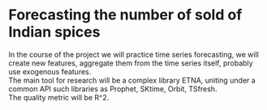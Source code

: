 # Forecasting the number of sold of Indian spices

In the course of the project we will practice time series forecasting, we will create new features, aggregate them from the time series itself, probably use exogenous features.  
The main tool for research will be a complex library ETNA, uniting under a common API such libraries as Prophet, SKtime, Orbit, TSfresh.  
The quality metric will be R^2.